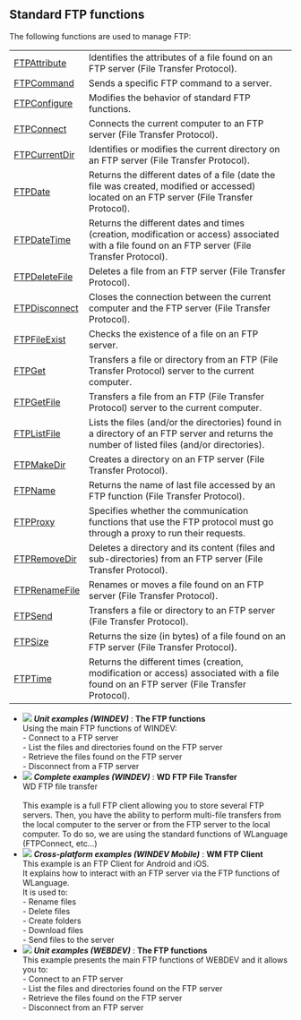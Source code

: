 


## Standard FTP functions
			



<a name="NOTE1"></a>
<a name="NOTE1_1"></a>


The following functions are used to manage FTP:



|   |   |
| --- | --- |
| [FTPAttribute](../WDLang3/3040006.md) | Identifies the attributes of a file found on an FTP server (File Transfer Protocol). |
| [FTPCommand](../WDLang3/3040017.md) | Sends a specific FTP command to a server. |
| [FTPConfigure](../WDLang3/1000020947.md) | Modifies the behavior of standard FTP functions. |
| [FTPConnect](../WDLang3/3040016.md) | Connects the current computer to an FTP server (File Transfer Protocol). |
| [FTPCurrentDir](../WDLang3/3040003.md) | Identifies or modifies the current directory on an FTP server (File Transfer Protocol). |
| [FTPDate](../WDLang3/3040015.md) | Returns the different dates of a file (date the file was created, modified or accessed) located on an FTP server (File Transfer Protocol). |
| [FTPDateTime](../WDLang3/1000020946.md) | Returns the different dates and times (creation, modification or access) associated with a file found on an FTP server (File Transfer Protocol). |
| [FTPDeleteFile](../WDLang3/3040010.md) | Deletes a file from an FTP server (File Transfer Protocol). |
| [FTPDisconnect](../WDLang3/3040011.md) | Closes the connection between the current computer and the FTP server (File Transfer Protocol). |
| [FTPFileExist](../WDLang3/1000020948.md) | Checks the existence of a file on an FTP server. |
| [FTPGet](../WDLang3/3040002.md) | Transfers a file or directory from an FTP (File Transfer Protocol) server to the current computer. |
| [FTPGetFile](../WDLang3/1000024597.md) | Transfers a file from an FTP (File Transfer Protocol) server to the current computer. |
| [FTPListFile](../WDLang3/3040018.md) | Lists the files (and/or the directories) found in a directory of an FTP server and returns the number of listed files (and/or directories). |
| [FTPMakeDir](../WDLang3/3040001.md) | Creates a directory on an FTP server (File Transfer Protocol). |
| [FTPName](../WDLang3/3040019.md) | Returns the name of last file accessed by an FTP function (File Transfer Protocol). |
| [FTPProxy](../WDLang3/1000019366.md) | Specifies whether the communication functions that use the FTP protocol must go through a proxy to run their requests. |
| [FTPRemoveDir](../WDLang3/3040008.md) | Deletes a directory and its content (files and sub-directories) from an FTP server (File Transfer Protocol). |
| [FTPRenameFile](../WDLang3/3040005.md) | Renames or moves a file found on an FTP server (File Transfer Protocol). |
| [FTPSend](../WDLang3/3040014.md) | Transfers a file or directory to an FTP server (File Transfer Protocol). |
| [FTPSize](../WDLang3/3040007.md) | Returns the size (in bytes) of a file found on an FTP server (File Transfer Protocol). |
| [FTPTime](../WDLang3/3040013.md) | Returns the different times (creation, modification or access) associated with a file found on an FTP server (File Transfer Protocol). |






- ![](https://doc.pcsoft.fr/en-US/images/image.awp?langid=3&name=TheFTPfunctions.gif) ***Unit examples (WINDEV)*** : **The FTP functions** <br>Using the main FTP functions of WINDEV:<br>- Connect to a FTP server<br>- List the files and directories found on the FTP server<br>- Retrieve the files found on the FTP server<br>- Disconnect from a FTP server
- ![](https://doc.pcsoft.fr/en-US/images/image.awp?langid=3&name=WDFTPFileTransfer.gif) ***Complete examples (WINDEV)*** : **WD FTP File Transfer** <br>WD FTP file transfer<br><br>This example is a full FTP client allowing you to store several FTP servers. Then, you have the ability to perform multi-file transfers from the local computer to the server or from the FTP server to the local computer. To do so, we are using the standard functions of WLanguage (FTPConnect, etc...)
- ![](https://doc.pcsoft.fr/en-US/images/image.awp?langid=3&name=WMFTPClient.gif) ***Cross-platform examples (WINDEV Mobile)*** : **WM FTP Client** <br>This example is an FTP Client for Android and iOS.<br>It explains how to interact with an FTP server via the FTP functions of WLanguage.<br>It is used to:<br>- Rename files<br>- Delete files<br>- Create folders<br>- Download files<br>- Send files to the server
- ![](https://doc.pcsoft.fr/en-US/images/image.awp?langid=3&name=TheFTPfunctions.gif) ***Unit examples (WEBDEV)*** : **The FTP functions** <br>This example presents the main FTP functions of WEBDEV and it allows you to:<br>- Connect to an FTP server<br>- List the files and directories found on the FTP server<br>- Retrieve the files found on the FTP server<br>- Disconnect from an FTP server


